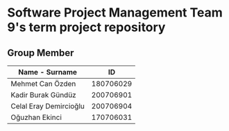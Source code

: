 # Software Project Management Team 9's term project repository

## Group Member

| Name - Surname         | ID        |
| ---------------------- | --------- |
| Mehmet Can Özden       | 180706029 |
| Kadir Burak Gündüz     | 200706901 |
| Celal Eray Demircioğlu | 200706904 |
| Oğuzhan Ekinci         | 170706031 |
